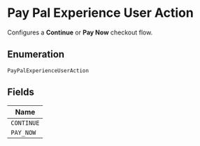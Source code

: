 
# Pay Pal Experience User Action

Configures a <strong>Continue</strong> or <strong>Pay Now</strong> checkout flow.

## Enumeration

`PayPalExperienceUserAction`

## Fields

| Name |
|  --- |
| `CONTINUE` |
| `PAY_NOW` |

